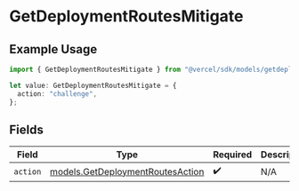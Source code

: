 # GetDeploymentRoutesMitigate

## Example Usage

```typescript
import { GetDeploymentRoutesMitigate } from "@vercel/sdk/models/getdeploymentop.js";

let value: GetDeploymentRoutesMitigate = {
  action: "challenge",
};
```

## Fields

| Field                                                                      | Type                                                                       | Required                                                                   | Description                                                                |
| -------------------------------------------------------------------------- | -------------------------------------------------------------------------- | -------------------------------------------------------------------------- | -------------------------------------------------------------------------- |
| `action`                                                                   | [models.GetDeploymentRoutesAction](../models/getdeploymentroutesaction.md) | :heavy_check_mark:                                                         | N/A                                                                        |